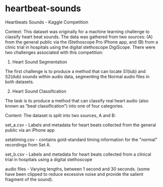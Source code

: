# heartbeat-sounds
Heartbeats Sounds - Kaggle Competition

Context:
This dataset was originally for a machine learning challenge to classify heart beat sounds. The data was gathered from two sources: (A) from the general public via the iStethoscope Pro iPhone app, and (B) from a clinic trial in hospitals using the digital stethoscope DigiScope. There were two challenges associated with this competition:

1. Heart Sound Segmentation

The first challenge is to produce a method that can locate S1(lub) and S2(dub) sounds within audio data, segmenting the Normal audio files in both datasets.

2. Heart Sound Classification

The task is to produce a method that can classify real heart audio (also known as “beat classification”) into one of four categories.

Content:
The dataset is split into two sources, A and B:

set_a.csv - Labels and metadata for heart beats collected from the general public via an iPhone app

setatiming.csv - contains gold-standard timing information for the "normal" recordings from Set A.

set_b.csv - Labels and metadata for heart beats collected from a clinical trial in hospitals using a digital stethoscope

audio files - Varying lengths, between 1 second and 30 seconds. (some have been clipped to reduce excessive noise and provide the salient fragment of the sound).

